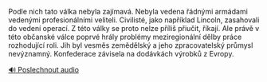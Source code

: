 
Podle nich tato válka nebyla zajímavá. Nebyla vedena řádnými armádami vedenými profesionálními veliteli. Civilisté, jako například Lincoln, zasahovali do vedení operací. Z této války se proto nelze příliš přiučit, říkají. Ale právě v této občanské válce poprvé hrály problémy meziregionální dělby práce rozhodující roli. Jih byl vesměs zemědělský a jeho zpracovatelský průmysl nevýznamný. Konfederace závisela na dodávkách výrobků z Evropy.

[🔊 Poslechnout audio](/data/7-paragraphs/audio/chapter_164/para_001-Podle-nich-tato-vlka-nebyla-zajmav-Nebyla-vede.mp3)
